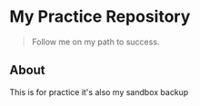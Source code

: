 # My Practice Repository

> Follow me on my path to success.

## About
This is for practice
it's also my sandbox backup
